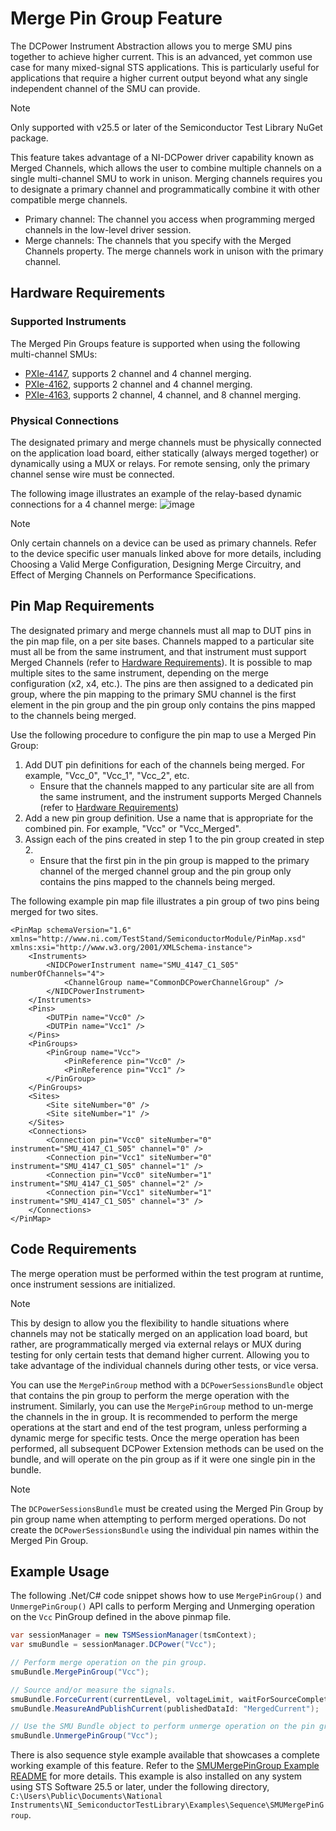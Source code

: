 # Merge Pin Group Feature

The DCPower Instrument Abstraction allows you to merge SMU pins together to achieve higher current. This is an advanced, yet common use case for many mixed-signal STS applications. This is particularly useful for applications that require a higher current output beyond what any single independent channel of the SMU can provide.

> [!NOTE]
> Only supported with v25.5 or later of the Semiconductor Test Library NuGet package.

This feature takes advantage of a NI-DCPower driver capability known as Merged Channels, which allows the user to combine multiple channels on a single multi-channel SMU to work in unison. Merging channels requires you to designate a primary channel and programmatically combine it with other compatible merge channels.

- Primary channel: The channel you access when programming merged channels in the low-level driver session.
- Merge channels: The channels that you specify with the Merged Channels property. The merge channels work in unison with the primary channel.

## Hardware Requirements

### Supported Instruments

The Merged Pin Groups feature is supported when using the following multi-channel SMUs:

- [PXIe-4147](https://www.ni.com/docs/en-US/bundle/pxie-4147/page/merged-channels.html), supports 2 channel and 4 channel merging.
- [PXIe-4162](https://www.ni.com/docs/en-US/bundle/pxie-4162/page/merged-channels.html), supports 2 channel and 4 channel merging.
- [PXIe-4163](https://www.ni.com/docs/en-US/bundle/pxie-4163/page/merged-channels.html), supports 2 channel, 4 channel, and 8 channel merging.

### Physical Connections

The designated primary and merge channels must be physically connected on the application load board, either statically (always merged together) or dynamically using a MUX or relays.
For remote sensing, only the primary channel sense wire must be connected.

The following image illustrates an example of the relay-based dynamic connections for a 4 channel merge:
![image](SMUMergePinGroupConnection.png)

> [!NOTE]
> Only certain channels on a device can be used as primary channels. Refer to the device specific user manuals linked above for more details, including Choosing a Valid Merge Configuration, Designing Merge Circuitry, and Effect of Merging Channels on Performance Specifications.

## Pin Map Requirements

The designated primary and merge channels must all map to DUT pins in the pin map file, on a per site bases. Channels mapped to a particular site must all be from the same instrument, and that instrument must support Merged Channels (refer to [Hardware Requirements](#hardware-requirements)). It is possible to map multiple sites to the same instrument, depending on the merge configuration (x2, x4, etc.). The pins are then assigned to a dedicated pin group, where the pin mapping to the primary SMU channel is the first element in the pin group and the pin group only contains the pins mapped to the channels being merged.

Use the following procedure to configure the pin map to use a Merged Pin Group:

1. Add DUT pin definitions for each of the channels being merged. For example, "Vcc_0", "Vcc_1", "Vcc_2", etc.
   - Ensure that the channels mapped to any particular site are all from the same instrument, and the instrument supports Merged Channels (refer to [Hardware Requirements](#hardware-requirements))
2. Add a new pin group definition. Use a name that is appropriate for the combined pin. For example, "Vcc" or "Vcc_Merged".
3. Assign each of the pins created in step 1 to the pin group created in step 2.
   - Ensure that the first pin in the pin group is mapped to the primary channel of the merged channel group and the pin group only contains the pins mapped to the channels being merged.

The following example pin map file illustrates a pin group of two pins being merged for two sites.

```<?xml version="1.0" encoding="utf-8"?>
<PinMap schemaVersion="1.6" xmlns="http://www.ni.com/TestStand/SemiconductorModule/PinMap.xsd" xmlns:xsi="http://www.w3.org/2001/XMLSchema-instance">
    <Instruments>
        <NIDCPowerInstrument name="SMU_4147_C1_S05" numberOfChannels="4">
            <ChannelGroup name="CommonDCPowerChannelGroup" />
        </NIDCPowerInstrument>
    </Instruments>
    <Pins>
        <DUTPin name="Vcc0" />
        <DUTPin name="Vcc1" />
    </Pins>
    <PinGroups>
        <PinGroup name="Vcc">
            <PinReference pin="Vcc0" />
            <PinReference pin="Vcc1" />
        </PinGroup>
    </PinGroups>
    <Sites>
        <Site siteNumber="0" />
        <Site siteNumber="1" />
    </Sites>
    <Connections>
        <Connection pin="Vcc0" siteNumber="0" instrument="SMU_4147_C1_S05" channel="0" />
        <Connection pin="Vcc1" siteNumber="0" instrument="SMU_4147_C1_S05" channel="1" />
        <Connection pin="Vcc0" siteNumber="1" instrument="SMU_4147_C1_S05" channel="2" />
        <Connection pin="Vcc1" siteNumber="1" instrument="SMU_4147_C1_S05" channel="3" />
    </Connections>
</PinMap>
```

## Code Requirements

The merge operation must be performed within the test program at runtime, once instrument sessions are initialized.

> [!NOTE]
> This by design to allow you the flexibility to handle situations where channels may not be statically merged on an application load board, but rather, are programmatically merged via external relays or MUX during testing for only certain tests that demand higher current. Allowing you to take advantage of the individual channels during other tests, or vice versa.

You can use the `MergePinGroup` method with a `DCPowerSessionsBundle` object that contains the pin group to perform the merge operation with the instrument.
Similarly, you can use the `MergePinGroup` method to un-merge the channels in the in group.
It is recommended to perform the merge operations at the start and end of the test program, unless performing a dynamic merge for specific tests.
Once the merge operation has been performed, all subsequent DCPower Extension methods can be used on the bundle, and will operate on the pin group as if it were one single pin in the bundle.

> [!NOTE]
> The `DCPowerSessionsBundle` must be created using the Merged Pin Group by pin group name when attempting to perform merged operations. Do not create the `DCPowerSessionsBundle` using the individual pin names within the Merged Pin Group.

## Example Usage

The following .Net/C# code snippet shows how to use `MergePinGroup()` and `UnmergePinGroup()` API calls to perform Merging and Unmerging operation on the `Vcc` PinGroup defined in the above pinmap file.

``` C#
var sessionManager = new TSMSessionManager(tsmContext);
var smuBundle = sessionManager.DCPower("Vcc");

// Perform merge operation on the pin group.
smuBundle.MergePinGroup("Vcc");

// Source and/or measure the signals.
smuBundle.ForceCurrent(currentLevel, voltageLimit, waitForSourceCompletion: true);
smuBundle.MeasureAndPublishCurrent(publishedDataId: "MergedCurrent");

// Use the SMU Bundle object to perform unmerge operation on the pin group.
smuBundle.UnmergePinGroup("Vcc");
```

There is also sequence style example available that showcases a complete working example of this feature.
Refer to the [SMUMergePinGroup Example README](https://github.com/ni/semi-test-library-dotnet/blob/main/Examples/source/Sequence/SMUMergePinGroup/README.md) for more details.
This example is also installed on any system using STS Software 25.5 or later, under the following directory, `C:\Users\Public\Documents\National Instruments\NI_SemiconductorTestLibrary\Examples\Sequence\SMUMergePinGroup`.
